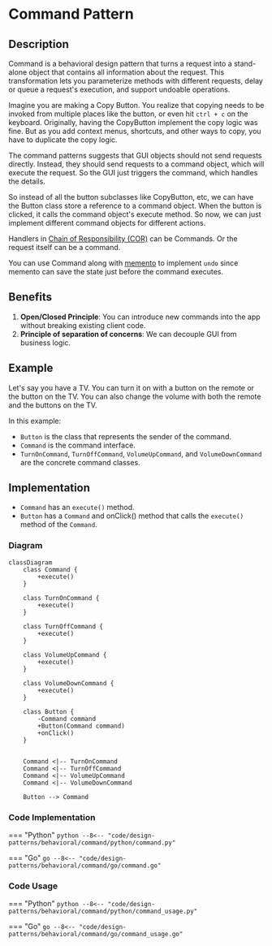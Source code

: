 # Command Pattern

## Description

Command is a behavioral design pattern that turns a request into a stand-alone object that contains all information about the request. This transformation lets you parameterize methods with different requests, delay or queue a request's execution, and support undoable operations.

Imagine you are making a Copy Button. You realize that copying needs to be invoked from multiple places like the button, or even hit `ctrl + c` on the keyboard. Originally, having the CopyButton implement the copy logic was fine. But as you add context menus, shortcuts, and other ways to copy, you have to duplicate the copy logic.

The command patterns suggests that GUI objects should not send requests directly. Instead, they should send requests to a command object, which will execute the request. So the GUI just triggers the command, which handles the details.

So instead of all the button subclasses like CopyButton, etc, we can have the Button class store a reference to a command object. When the button is clicked, it calls the command object's execute method. So now, we can just implement different command objects for different actions.

Handlers in [Chain of Responsibility (COR)](/design-patterns/behavioral/chain-of-responsibility.md) can be Commands. Or the request itself can be a command.

You can use Command along with [memento](/design-patterns/behavioral/memento.md) to implement `undo` since memento can save the state just before the command executes.

## Benefits

1. **Open/Closed Principle**: You can introduce new commands into the app without breaking existing client code.
2. **Principle of separation of concerns**: We can decouple GUI from business logic.

## Example

Let's say you have a TV. You can turn it on with a button on the remote or the button on the TV. You can also change the volume with both the remote and the buttons on the TV. 

In this example:

- `Button` is the class that represents the sender of the command.
- `Command` is the command interface.
- `TurnOnCommand`, `TurnOffCommand`, `VolumeUpCommand`, and `VolumeDownCommand` are the concrete command classes.

## Implementation

- `Command` has an `execute()` method.
- `Button` has a `Command` and onClick() method that calls the `execute()` method of the `Command`.

### Diagram

```mermaid
classDiagram
    class Command {
        +execute()
    }
    
    class TurnOnCommand {
        +execute()
    }
    
    class TurnOffCommand {
        +execute()
    }
    
    class VolumeUpCommand {
        +execute()
    }
    
    class VolumeDownCommand {
        +execute()
    }
    
    class Button {
        -Command command
        +Button(Command command)
        +onClick()
    }
    

    Command <|-- TurnOnCommand
    Command <|-- TurnOffCommand
    Command <|-- VolumeUpCommand
    Command <|-- VolumeDownCommand
    
    Button --> Command
```

### Code Implementation

=== "Python"
    ```python
    --8<-- "code/design-patterns/behavioral/command/python/command.py"
    ```

=== "Go"
    ```go
    --8<-- "code/design-patterns/behavioral/command/go/command.go"
    ```

### Code Usage

=== "Python"
    ```python
    --8<-- "code/design-patterns/behavioral/command/python/command_usage.py"
    ```

=== "Go"
    ```go
    --8<-- "code/design-patterns/behavioral/command/go/command_usage.go"
    ```